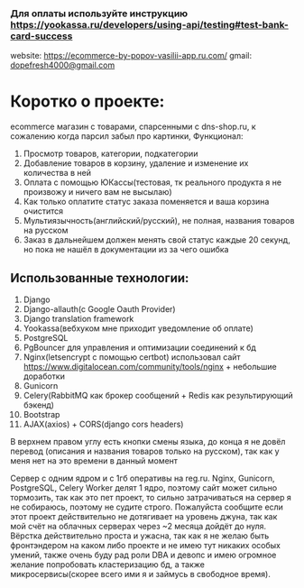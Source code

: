 ### Для оплаты используйте инструкцию https://yookassa.ru/developers/using-api/testing#test-bank-card-success

website: https://ecommerce-by-popov-vasilii-app.ru.com/
gmail: dopefresh4000@gmail.com

# Коротко о проекте:
ecommerce магазин с товарами, спарсенными с dns-shop.ru, к сожалению когда парсил забыл про картинки, 
Функционал:
1. Просмотр товаров, категории, подкатегории
2. Добавление товаров в корзину, удаление и изменение их количества в ней
3. Оплата с помощью ЮКассы(тестовая, тк реального продукта я не произвожу и ничего вам не высылаю)
4. Как только оплатите статус заказа поменяется и ваша корзина очистится
5. Мультиязычность(английский/русский), не полная, названия товаров на русском
6. Заказ в дальнейшем должен менять свой статус каждые 20 секунд, но пока не нашёл в документации из за чего ошибка

## Использованные технологии:
1. Django
2. Django-allauth(с Google Oauth Provider)
3. Django translation framework
4. Yookassa(вебхуком мне приходит уведомление об оплате)
5. PostgreSQL
6. PgBouncer для управления и оптимизации соединений к бд
7. Nginx(letsencrypt с помощью certbot) использовал сайт https://www.digitalocean.com/community/tools/nginx + небольшие доработки
8. Gunicorn
9. Celery(RabbitMQ как брокер сообщений + Redis как результирующий бэкенд)
10. Bootstrap
11. AJAX(axios) + CORS(django cors headers)

В верхнем правом углу есть кнопки смены языка, до конца я не довёл перевод
(описания и названия товаров только на русском), так как у меня нет на это времени в данный момент

Сервер с одним ядром и с 1гб оперативы на reg.ru.
Nginx, Gunicorn, PostgreSQL, Celery Worker делят 1 ядро, поэтому сайт может сильно тормозить,
так как это пет проект, то сильно затрачиваться на сервер я не собираюсь, поэтому не судите строго. 
Пожалуйста сообщите если этот проект действительно не дотягивает на уровень джуна, так как
мой счёт на облачных серверах через ~2 месяца дойдёт до нуля. 
Вёрстка действительно проста и ужасна, так как я не желаю быть фронтэндером на каком либо проекте
и не имею тут никаких особых умений, также очень буду рад роли DBA и девопс и имею огромное желание попробовать кластеризацию бд,
а также микросервисы(скорее всего ими я и займусь в свободное время).
